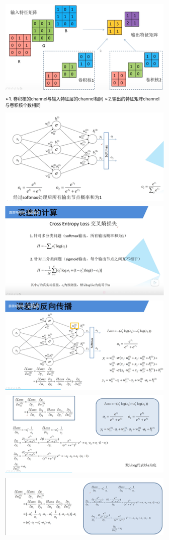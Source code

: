 ![image-20241010152738476](cnn/image-20241010152738476.png)

➢1. 卷积核的channel与输入特征层的channel相同
➢2.输出的特征矩阵channel与卷积核个数相同

![image-20241010153403661](cnn/image-20241010153403661.png)

![image-20241010154925078](cnn/image-20241010154925078.png)

![image-20241010154450226](cnn/image-20241010154450226.png)

![image-20241010154513882](cnn/image-20241010154513882.png)

![image-20241010154706034](cnn/image-20241010154706034.png)
